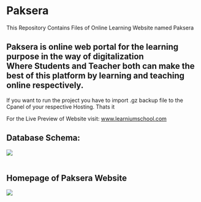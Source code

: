 # Paksera
This Repository Contains Files of Online Learning Website named Paksera<br>
<h2><B>Paksera is online web portal for the learning purpose in the way of digitalization<br>
  Where Students and Teacher both can make the best of this platform by learning and teaching online respectively.</b></h2>

If you want to run the project you have to import .gz backup file to the Cpanel of your respective Hosting. Thats it

For the Live Preview of Website visit: www.learniumschool.com

<h2>Database Schema:</h2>
<img src="http://learniumschool.com/wp-content/uploads/2020/08/0001.jpg">
<br><br>
<h2> Homepage of Paksera Website </h2>
<img src = "http://learniumschool.com/wp-content/uploads/2020/08/paksera-homepage.png">
